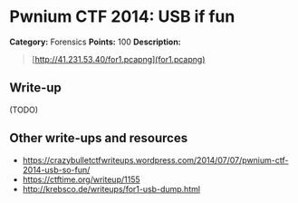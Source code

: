 # Pwnium CTF 2014: USB if fun

**Category:** Forensics
**Points:** 100
**Description:**
> [http://41.231.53.40/for1.pcapng](for1.pcapng)

## Write-up

(TODO)

## Other write-ups and resources

* <https://crazybulletctfwriteups.wordpress.com/2014/07/07/pwnium-ctf-2014-usb-so-fun/>
* <https://ctftime.org/writeup/1155>
* <http://krebsco.de/writeups/for1-usb-dump.html>
